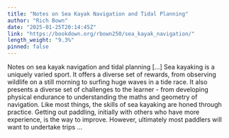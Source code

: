 ```yaml
---
title: "Notes on Sea Kayak Navigation and Tidal Planning"
author: "Rich Bown"
date: "2025-01-25T20:14:45Z"
link: "https://bookdown.org/rbown250/sea_kayak_navigation/"
length_weight: "9.3%"
pinned: false
---
```


Notes on sea kayak navigation and tidal planning [...] Sea kayaking is a uniquely varied sport. It offers a diverse set of rewards, from observing wildlife on a still morning to surfing huge waves in a tide race. It also presents a diverse set of challenges to the learner - from developing physical endurance to understanding the maths and geometry of navigation. Like most things, the skills of sea kayaking are honed through practice. Getting out paddling, initially with others who have more experience, is the way to improve. However, ultimately most paddlers will want to undertake trips ...
